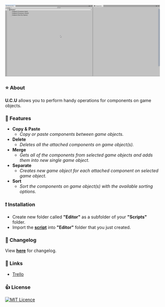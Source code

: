 <p align="center">
  <a href="#"><img src="https://github.com/iozsaygi/unity-component-copier/blob/master/media/showcase.gif"/></a>
</p>

### :star: About
**U.C.U** allows you to perform handy operations for components on game objects.

### :beers: Features
* **Copy & Paste**
    * _Copy or paste components between game objects._
* **Delete** 
    * _Deletes all the attached components on game object(s)._
* **Merge**
    * _Gets all of the components from selected game objects and adds them into new single game object._
* **Separate**
    * _Creates new game object for each attached component on selected game object._
* **Sort**
    * _Sort the components on game object(s) with the available sorting options._

### :heavy_exclamation_mark: Installation
* Create new folder called **"Editor"** as a subfolder of your **"Scripts"** folder.
* Import the **[script](https://github.com/iozsaygi/unity-component-utilities/tree/master/unity-component-utilities/Assets/Scripts/Editor/UCU)** into **"Editor"** folder that you just created.

### :pencil: Changelog
View **[here](https://github.com/iozsaygi/unity-component-copier/blob/master/CHANGELOG.md)** for changelog.

### :link: Links
* [Trello](https://trello.com/b/ToBkZnnr/unity-component-utilities)

### :thumbsup: License
[![MIT Licence](https://badges.frapsoft.com/os/mit/mit.png?v=103)](https://opensource.org/licenses/mit-license.php)
